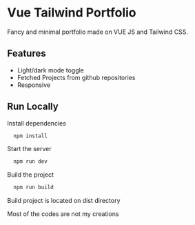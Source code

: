 # Vue Tailwind Portfolio

Fancy and minimal portfolio made on VUE JS and Tailwind CSS.

## Features

- Light/dark mode toggle
- Fetched Projects from github repositories
- Responsive

## Run Locally

Install dependencies

```bash
  npm install
```

Start the server

```bash
  npm run dev
```

Build the project

```bash
  npm run build
```

Build project is located on dist directory



Most of the codes are not my creations